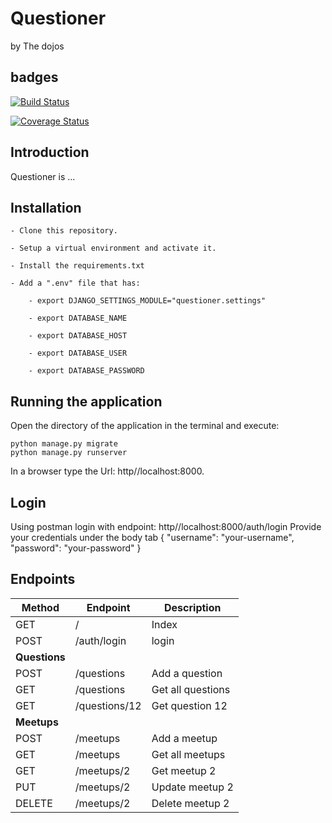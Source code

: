 # Questioner
by The dojos

## badges
[![Build Status](https://travis-ci.org/PatrickMugayaJoel/questioner.svg?branch=develop)](https://travis-ci.org/PatrickMugayaJoel/questioner)

[![Coverage Status](https://coveralls.io/repos/github/PatrickMugayaJoel/questioner/badge.svg?branch=develop)](https://coveralls.io/github/PatrickMugayaJoel/questioner?branch=develop)

## Introduction
Questioner is ...

## Installation
    - Clone this repository.

    - Setup a virtual environment and activate it.

    - Install the requirements.txt

    - Add a ".env" file that has:

        - export DJANGO_SETTINGS_MODULE="questioner.settings"

        - export DATABASE_NAME

        - export DATABASE_HOST

        - export DATABASE_USER

        - export DATABASE_PASSWORD

 ## Running the application
  Open the directory of the application in the terminal and execute:

    python manage.py migrate
    python manage.py runserver

   In a browser type the Url: http//localhost:8000.

 ## Login
  Using postman login with endpoint: http//localhost:8000/auth/login
  Provide your credentials under the body tab
  {
  	"username": "your-username",
	  "password": "your-password"
  }

 ## Endpoints
| Method        | Endpoint      | Description       |
| ------------- | ------------- | ----------------- |
| GET           | /             | Index             |
| POST          | /auth/login   | login             |
| __Questions__ |
| POST          | /questions    | Add a question    |
| GET           | /questions    | Get all questions |
| GET           | /questions/12 | Get question 12   |
| __Meetups__   |
| POST          | /meetups      | Add a meetup      |
| GET           | /meetups      | Get all meetups   |
| GET           | /meetups/2    | Get meetup 2      |
| PUT           | /meetups/2    | Update meetup 2   |
| DELETE        | /meetups/2    | Delete meetup 2   |
